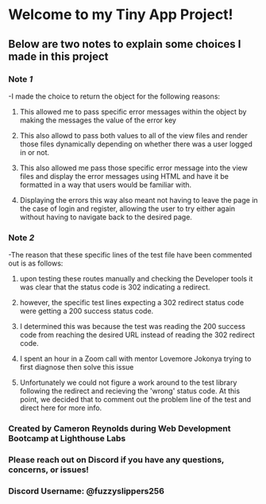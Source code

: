 # Welcome to my Tiny App Project!

## Below are two notes to explain some choices I made in this project 

### Note *1*
-I made the choice to return the object for the following reasons:
  1. This allowed me to pass specific error messages within the object by
  making the messages the value of the error key

  2. This also allowd to pass both values to all of the view files and render those
  files dynamically depending on whether there was a user logged in or not.

  3. This also allowed me pass those specific error message into the view files
  and display the error messages using HTML and have it be formatted in a way
  that users would be familiar with.

  4. Displaying the errors this way also meant not having to leave the page in the
  case of login and register, allowing the user to try either again without having
  to navigate back to the desired page.

### Note *2*
-The reason that these specific lines of the test file have been commented out is as follows:
  1. upon testing these routes manually and checking the Developer tools it was
  clear that the status code is 302 indicating a redirect.

  2. however, the specific test lines expecting a 302 redirect status code were getting
  a 200 success status code.

  3. I determined this was because the test was reading the 200 success code from
  reaching the desired URL instead of reading the 302 redirect code.

  4. I spent an hour in a Zoom call with mentor Lovemore Jokonya trying to first
  diagnose then solve this issue

  5. Unfortunately we could not figure a work around to the test library following
  the redirect and recieving the 'wrong' status code. At this point, we decided 
  that to comment out the problem line of the test and direct here for more info.

  ### Created by Cameron Reynolds during Web Development Bootcamp at Lighthouse Labs

  ### Please reach out on Discord if you have any questions, concerns, or issues!
  ### Discord Username: @fuzzyslippers256